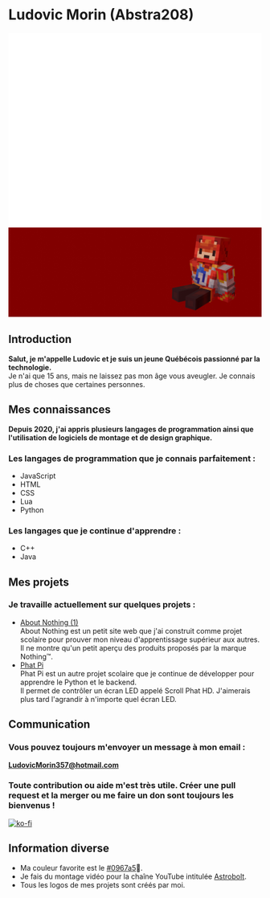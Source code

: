 # Ludovic Morin (Abstra208)
![Metrics](/github-metrics.svg)
![image](img/img.png)
## Introduction
**Salut, je m'appelle Ludovic et je suis un jeune Québécois passionné par la technologie.**<br>
Je n'ai que 15 ans, mais ne laissez pas mon âge vous aveugler. Je connais plus de choses que certaines personnes.
## Mes connaissances
**Depuis 2020, j'ai appris plusieurs langages de programmation ainsi que l'utilisation de logiciels de montage et de design graphique.**
### Les langages de programmation que je connais parfaitement :
- JavaScript
- HTML
- CSS
- Lua
- Python
### Les langages que je continue d'apprendre :
- C++
- Java
## Mes projets
### Je travaille actuellement sur quelques projets :
- [About Nothing (1)](https://github.com/abstra208/About-Nothing-1)<br>
About Nothing est un petit site web que j'ai construit comme projet scolaire pour prouver mon niveau d'apprentissage supérieur aux autres.<br>
Il ne montre qu'un petit aperçu des produits proposés par la marque Nothing™.
- [Phat Pi](https://github.com/abstra208/phat-pi)<br>
Phat Pi est un autre projet scolaire que je continue de développer pour apprendre le Python et le backend.<br>
Il permet de contrôler un écran LED appelé Scroll Phat HD. J'aimerais plus tard l'agrandir à n'importe quel écran LED.
## Communication
### Vous pouvez toujours m'envoyer un message à mon email :<br>
**LudovicMorin357@hotmail.com**<br>
### Toute contribution ou aide m'est très utile. Créer une pull request et la merger ou me faire un don sont toujours les bienvenus !<br>
[![ko-fi](https://ko-fi.com/img/githubbutton_sm.svg)](https://ko-fi.com/Q5Q1R3J4Q)
## Information diverse
- Ma couleur favorite est le [#0967a5](https://colors.dopely.top/color-pedia/0967a5)🔵.<br>
- Je fais du montage vidéo pour la chaîne YouTube intitulée [Astrobolt](https://www.youtube.com/@Astrobolt7281).<br>
- Tous les logos de mes projets sont créés par moi.<br>
